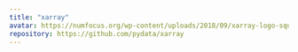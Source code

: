 ```yaml
---
title: "xarray"
avatar: https://numfocus.org/wp-content/uploads/2018/09/xarray-logo-square.png
repository: https://github.com/pydata/xarray
---
```

